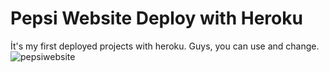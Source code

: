 ﻿# Pepsi Website Deploy with Heroku
 İt's my first deployed projects with heroku. Guys, you can use and change.
 ![pepsiwebsite](https://user-images.githubusercontent.com/80522648/174881797-7c97d7ef-d0ec-4313-9ae7-c301fd82fd33.png)
